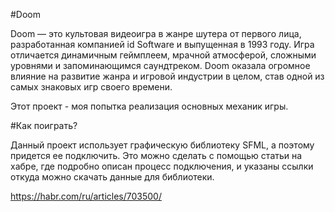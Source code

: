 #Doom

Doom — это культовая видеоигра в жанре шутера от первого лица, разработанная компанией id Software и выпущенная в 1993 году.
Игра отличается динамичным геймплеем, мрачной атмосферой, сложными уровнями и запоминающимся саундтреком.
Doom оказала огромное влияние на развитие жанра и игровой индустрии в целом, став одной из самых знаковых игр своего времени.

Этот проект - моя попытка реализация основных механик игры.

#Как поиграть?

Данный проект использует графическую библиотеку SFML, а поэтому придется ее подключить.
Это можно сделать с помощью статьи на хабре, где подробно описан процесс подключения, и указаны ссылки откуда можно скачать данные для библиотеки.

https://habr.com/ru/articles/703500/

